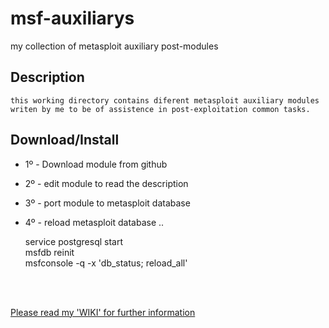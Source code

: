 # msf-auxiliarys
my collection of metasploit auxiliary post-modules


## Description
    this working directory contains diferent metasploit auxiliary modules
    writen by me to be of assistence in post-exploitation common tasks.

## Download/Install

- 1º - Download module from github
- 2º - edit module to read the description
- 3º - port module to metasploit database
- 4º - reload metasploit database ..

    service postgresql start <br />
    msfdb reinit <br />
    msfconsole -q -x 'db_status; reload_all' <br />

<br /><br />

[Please read my 'WIKI' for further information](https://github.com/r00t-3xp10it/msf-auxiliarys/wiki/Welcome-to-the-msf-auxiliarys-wiki!)

